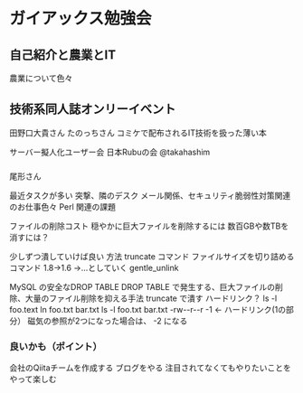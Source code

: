 # ガイアックス勉強会

## 自己紹介と農業とIT
農業について色々

## 技術系同人誌オンリーイベント
田野口大貴さん
たのっちさん
コミケで配布されるIT技術を扱った薄い本

サーバー擬人化ユーザー会
日本Rubuの会 @takahashim

### 
尾形さん

最近タスクが多い
突撃、隣のデスク
メール関係、セキュリティ脆弱性対策関連のお仕事色々
Perl 関連の課題

ファイルの削除コスト
穏やかに巨大ファイルを削除するには
数百GBや数TBを消すには？

少しずつ潰していけば良い
方法
truncate コマンド
ファイルサイズを切り詰めるコマンド
1.8→1.6 →...としていく
gentle_unlink

MySQL の安全なDROP TABLE
DROP TABLE で発生する、巨大ファイルの削除、大量のファイル削除を抑える手法
truncate で潰す
ハードリンク？
ls -l foo.text
ln foo.txt bar.txt
ls -l foo.txt bar.txt
-rw--r--r -1 ← ハードリンク(1の部分）
磁気の参照が2つになった場合は、 -2 になる

### 良いかも（ポイント）
会社のQiitaチームを作成する
ブログをやる
注目されてなくてもやりたいことをやって楽しむ
